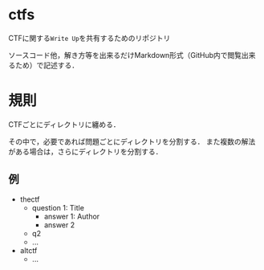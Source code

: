 # ctfs
CTFに関する``Write Up``を共有するためのリポジトリ

ソースコード他，解き方等を出来るだけMarkdown形式（GitHub内で閲覧出来るため）で記述する．

# 規則
CTFごとにディレクトリに纏める．

その中で，必要であれば問題ごとにディレクトリを分割する．
また複数の解法がある場合は，さらにディレクトリを分割する．

## 例
- thectf
  - question 1: Title
    - answer 1: Author
    - answer 2
  - q2
  - ...
- altctf
  - ...

